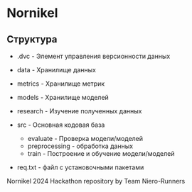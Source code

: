 # Nornikel

## Структура

- .dvc - Элемент управления версионности данных
- data - Хранилище данных
- metrics - Хранилище метрик
- models - Хранилище моделей
- research - Изучение полученных данных
- src - Основная кодовая база
	- evaluate - Проверка модели/моделей
	- preprocessing - обработка данных
	- train - Построение и обучение модели/моделей
	
- req.txt - файл с установочными пакетами

Nornikel 2024 Hackathon repository by Team Niero-Runners

